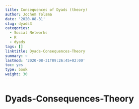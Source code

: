 ```yaml
---
title: Consequences of Dyads (theory)
author: Jochem Tolsma
date: '2020-08-31'
slug: dyads3
categories:
  - Social Networks
  - R
  - dyads
tags: []
linktitle: Dyads-Consequences-Theory
summary: ~
lastmod: '2020-08-31T09:26:45+02:00'
toc: yes
type: book
weight: 30
---
```


# Dyads-Consequences-Theory
 
 
 
